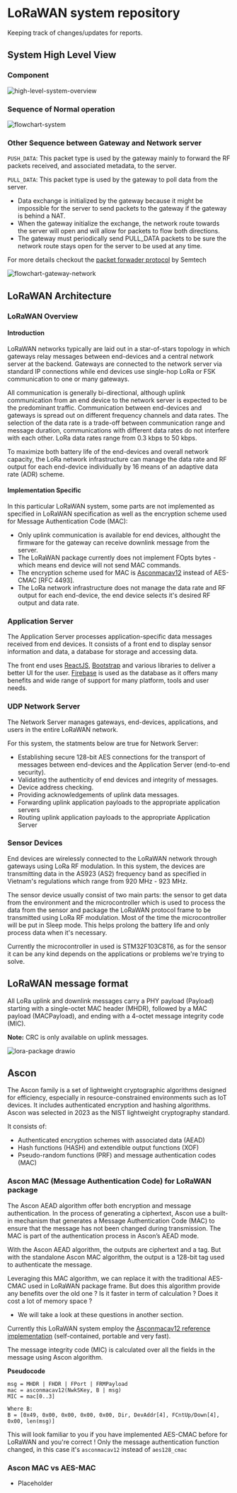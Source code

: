# LoRaWAN system repository

Keeping track of changes/updates for reports.

## System High Level View

### Component

![high-level-system-overview](https://github.com/user-attachments/assets/fe2ef5cc-c6d2-4814-a8f4-31da2c9e2775)

### Sequence of Normal operation

![flowchart-system](https://github.com/user-attachments/assets/bb2dec51-1d31-49cf-9a15-4e10a0b1d0a3)

### Other Sequence between Gateway and Network server

`PUSH_DATA`: This packet type is used by the gateway mainly to forward the RF packets 
received, and associated metadata, to the server.

`PULL_DATA`: This packet type is used by the gateway to poll data from the server.
- Data exchange is initialized by the gateway because it might be impossible for the server to send packets to the gateway if the gateway is behind a NAT.
- When the gateway initialize the exchange, the network route towards the server will open and will allow for packets to flow both directions.
- The gateway must periodically send PULL_DATA packets to be sure the network route stays open for the server to be used at any time.

For more details checkout the [packet forwader protocol](https://github.com/Lora-net/packet_forwarder/blob/master/PROTOCOL.TXT) by Semtech

![flowchart-gateway-network](https://github.com/user-attachments/assets/6a2ffdba-2304-47cc-87b2-b98031d23510)

## LoRaWAN Architecture

### LoRaWAN Overview
#### Introduction
LoRaWAN networks typically are laid out in a star-of-stars topology in which gateways relay messages between end-devices and a central network server at the backend. Gateways are connected to the network server via standard IP connections while end devices use single-hop LoRa or FSK communication to one or many gateways.

All communication is generally bi-directional, although uplink communication from an end device to the network server is expected to be the predominant traffic. Communication between end-devices and gateways is spread out on different frequency channels and data rates. The selection of the data rate is a trade-off between communication range and message duration, communications with different data rates do not interfere with each other. LoRa data rates range from 0.3 kbps to 50 kbps.

To maximize both battery life of the end-devices and overall network capacity, the LoRa network infrastructure can manage the data rate and RF output for each end-device individually by 16 means of an adaptive data rate (ADR) scheme.
#### Implementation Specific
In this particular LoRaWAN system, some parts are not implemented as specified in LoRaWAN specification as well as the encryption scheme used for Message Authentication Code (MAC):
- Only uplink communication is available for end devices, althought the firmware for the gateway can receive downlink message from the server.
- The LoRaWAN package currently does not implement FOpts bytes - which means end device will not send MAC commands.
- The encryption scheme used for MAC is [Asconmacav12](https://github.com/ascon/ascon_collection) instead of AES-CMAC [RFC 4493].
- The LoRa network infrastructure does not manage the data rate and RF output for each end-device, the end device selects it's desired RF output and data rate.

### Application Server
The Application Server processes application-specific data messages received from end devices. It consists of a front end to display sensor information and data, a database for storage and accessing data.

The front end uses [ReactJS](https://react.dev/learn), [Bootstrap](https://getbootstrap.com/docs/5.3/getting-started/introduction/) and various libraries to deliver a better UI for the user. [Firebase](https://firebase.google.com/docs?_gl=1*r6o2wb*_up*MQ..&gclid=Cj0KCQjwo8S3BhDeARIsAFRmkOM6rhYCSer1fpWr1jg4m0INjS480yrLrGMxlxHO8eSu5HexHxQ3ZgEaAuaYEALw_wcB&gclsrc=aw.ds) is used as the database as it offers many benefits and wide range of support for many platform, tools and user needs.

### UDP Network Server
The Network Server manages gateways, end-devices, applications, and users in the entire LoRaWAN network.

For this system, the statments below are true for Network Server:
- Establishing secure 128-bit AES connections for the transport of messages between end-devices and the Application Server (end-to-end security).
- Validating the authenticity of end devices and integrity of messages.
- Device address checking.
- Providing acknowledgements of uplink data messages.
- Forwarding uplink application payloads to the appropriate application servers
- Routing uplink application payloads to the appropriate Application Server

### Sensor Devices
End devices are wirelessly connected to the LoRaWAN network through gateways using LoRa RF modulation. In this system, the devices are transmitting data in the AS923 (AS2) frequency band as specified in Vietnam's regulations which range from 920 MHz - 923 MHz.

The sensor device usually consist of two main parts: the sensor to get data from the environment and the microcontroller which is used to process the data from the sensor and package the LoRaWAN protocol frame to be transmitted using LoRa RF modulation. Most of the time the microcontroller will be put in Sleep mode. This helps prolong the battery life and only process data when it's necessary.

Currently the microcontroller in used is STM32F103C8T6, as for the sensor it can be any kind depends on the applications or problems we're trying to solve.

## LoRaWAN message format
All LoRa uplink and downlink messages carry a PHY payload (Payload) starting with a single-octet MAC header (MHDR), followed by a MAC payload (MACPayload), and ending with a 4-octet message integrity code (MIC).

**Note:** CRC is only available on uplink messages.

![lora-package drawio](https://github.com/user-attachments/assets/63aea58b-bdca-4299-bc04-4584786a2dcb)

## Ascon
The Ascon family is a set of lightweight cryptographic algorithms designed for efficiency, especially in resource-constrained environments such as IoT devices. It includes authenticated encryption and hashing algorithms. Ascon was selected in 2023 as the NIST lightweight cryptography standard.

It consists of:
- Authenticated encryption schemes with associated data (AEAD)
- Hash functions (HASH) and extendible output functions (XOF)
- Pseudo-random functions (PRF) and message authentication codes (MAC)

### Ascon MAC (Message Authentication Code) for LoRaWAN package
The Ascon AEAD algorithm offer both encryption and message authentication. In the process of generating a ciphertext, Ascon use a built-in mechanism that generates a Message Authentication Code (MAC) to ensure that the message has not been changed during transmission. The MAC is part of the authentication process in Ascon’s AEAD mode.

With the Ascon AEAD algorithm, the outputs are ciphertext and a tag. But with the standalone Ascon MAC algorithm, the output is a 128-bit tag used to authenticate the message.

Leveraging this MAC algorithm, we can replace it with the traditional AES-CMAC used in LoRaWAN package frame.
But does this algorithm provide any benefits over the old one ? Is it faster in term of calculation ? Does it cost a lot of memory space ?
- We will take a look at these questions in another section.

Currently this LoRaWAN system employ the [Asconmacav12 reference implementation](https://github.com/ascon/ascon-c/tree/main/crypto_auth/asconmacav12/ref) (self-contained, portable and very fast).

The message integrity code (MIC) is calculated over all the fields in the message using Ascon algorithm.

**Pseudocode**
```
msg = MHDR | FHDR | FPort | FRMPayload
mac = asconmacav12(NwkSKey, B | msg)
MIC = mac[0..3]

Where B:
B = [0x49, 0x00, 0x00, 0x00, 0x00, Dir, DevAddr[4], FCntUp/Down[4], 0x00, len(msg)]
```
This will look familiar to you if you have implemented AES-CMAC before for LoRaWAN and you're correct ! Only the message authentication function changed, in this case it's `asconmacav12` instead of `aes128_cmac`

### Ascon MAC vs AES-MAC

- Placeholder
